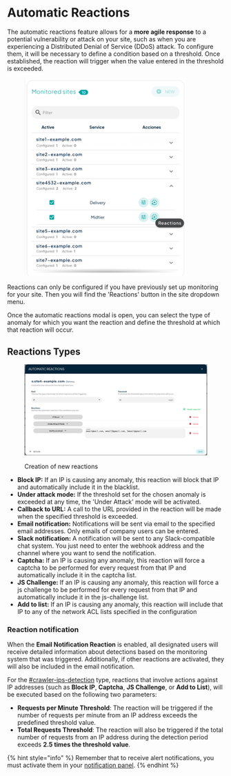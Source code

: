 # Automatic Reactions

The automatic reactions feature allows for a **more agile response** to a potential vulnerability or attack on your site, such as when you are experiencing a Distributed Denial of Service (DDoS) attack. To configure them, it will be necessary to define a condition based on a threshold. Once established, the reaction will trigger when the value entered in the threshold is exceeded.

<figure><img src="../../.gitbook/assets/anomalies-pic5.jpg" alt="" width="375"><figcaption></figcaption></figure>

Reactions can only be configured if you have previously set up monitoring for your site. Then you will find the 'Reactions' button in the site dropdown menu.

Once the automatic reactions modal is open, you can select the type of anomaly for which you want the reaction and define the threshold at which that reaction will occur.

## Reactions Types

<figure><img src="../../.gitbook/assets/anomalies-pic3.jpg" alt=""><figcaption><p>Creation of new reactions</p></figcaption></figure>

* **Block IP:** If an IP is causing any anomaly, this reaction will block that IP and automatically include it in the blacklist.
* **Under attack mode:** If the threshold set for the chosen anomaly is exceeded at any time, the 'Under Attack' mode will be activated.
* **Callback to URL:** A call to the URL provided in the reaction will be made when the specified threshold is exceeded.
* **Email notification:** Notifications will be sent via email to the specified email addresses. Only emails of company users can be entered.
* **Slack notification:** A notification will be sent to any Slack-compatible chat system. You just need to enter the webhook address and the channel where you want to send the notification.
* **Captcha:** If an IP is causing any anomaly, this reaction will force a captcha to be performed for every request from that IP and automatically include it in the captcha list.
* **JS Challenge:** If an IP is causing any anomaly, this reaction will force a js challenge to be performed for every request from that IP and automatically include it in the js-challenge list.
* **Add to list:** If an IP is causing any anomaly, this reaction will include that IP to any of the network ACL lists specified in the configuration

### Reaction notification

When the **Email Notification Reaction** is enabled, all designated users will receive detailed information about detections based on the monitoring system that was triggered. Additionally, if other reactions are activated, they will also be included in the email notification.

For the [#crawler-ips-detection](detection-types.md#crawler-ips-detection "mention") type, reactions that involve actions against IP addresses (such as **Block IP**, **Captcha**, **JS Challenge**, or **Add to List**), will be executed based on the following two parameters:

* **Requests per Minute Threshold**: The reaction will be triggered if the number of requests per minute from an IP address exceeds the predefined threshold value.
* **Total Requests Threshold**: The reaction will also be triggered if the total number of requests from an IP address during the detection period exceeds **2.5 times the threshold value**.



{% hint style="info" %}
Remember that to receive alert notifications, you must activate them in your [notification panel](https://dashboard.transparentcdn.com/user/notifications).
{% endhint %}
